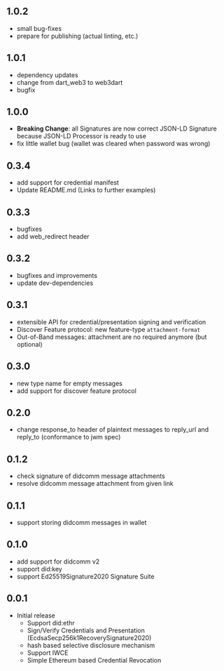 ## 1.0.2
- small bug-fixes
- prepare for publishing (actual linting, etc.)

## 1.0.1
- dependency updates
- change from dart_web3 to web3dart
- bugfix

## 1.0.0
- **Breaking Change**: all Signatures are now correct JSON-LD Signature because JSON-LD Processor is ready to use
- fix little wallet bug (wallet was cleared when password was wrong)

## 0.3.4
- add support for credential manifest
- Update README.md (Links to further examples)

## 0.3.3
- bugfixes
- add web_redirect header

## 0.3.2
- bugfixes and improvements
- update dev-dependencies

## 0.3.1
- extensible API for credential/presentation signing and verification
- Discover Feature protocol: new feature-type `attachment-format`
- Out-of-Band messages: attachment are no required anymore (but optional)

## 0.3.0
- new type name for empty messages
- add support for discover feature protocol

## 0.2.0
- change response_to header of plaintext messages to reply_url and reply_to (conformance to jwm spec)

## 0.1.2
- check signature of didcomm message attachments
- resolve didcomm message attachment from given link

## 0.1.1
- support storing didcomm messages in wallet

## 0.1.0
- add support for didcomm v2
- support did:key
- support Ed25519Signature2020 Signature Suite

## 0.0.1
- Initial release
    - Support did:ethr
    - Sign/Verify Credentials and Presentation (EcdsaSecp256k1RecoverySignature2020)
    - hash based selective disclosure mechanism
    - Support IWCE
    - Simple Ethereum based Credential Revocation
